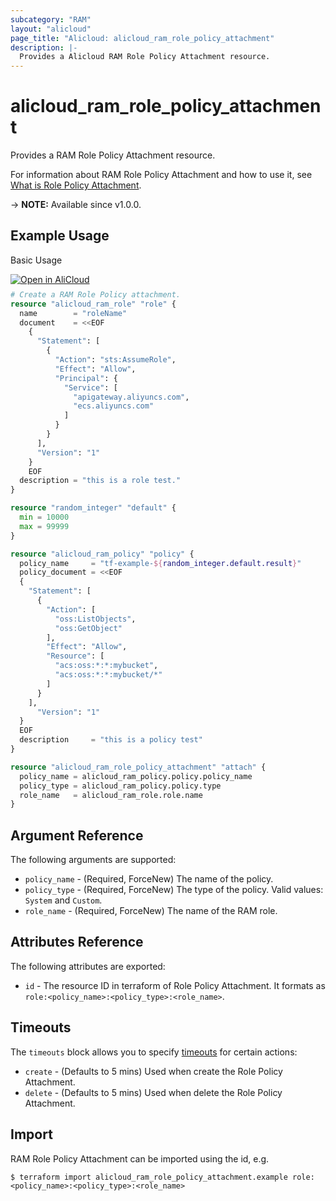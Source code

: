```yaml
---
subcategory: "RAM"
layout: "alicloud"
page_title: "Alicloud: alicloud_ram_role_policy_attachment"
description: |-
  Provides a Alicloud RAM Role Policy Attachment resource.
---
```


# alicloud_ram_role_policy_attachment

Provides a RAM Role Policy Attachment resource.


For information about RAM Role Policy Attachment and how to use it, see [What is Role Policy Attachment](https://next.api.alibabacloud.com/document/Ram/2015-05-01/AttachPolicyToRole).

-> **NOTE:** Available since v1.0.0.

## Example Usage

Basic Usage

<div style="display: block;margin-bottom: 40px;"><div class="oics-button" style="float: right;position: absolute;margin-bottom: 10px;">
  <a href="https://api.aliyun.com/terraform?resource=alicloud_ram_role_policy_attachment&exampleId=d1fa1b9b-e7df-bcf0-7fdb-5ab39b581203ff08373e&activeTab=example&spm=docs.r.ram_role_policy_attachment.0.d1fa1b9be7&intl_lang=EN_US" target="_blank">
    <img alt="Open in AliCloud" src="https://img.alicdn.com/imgextra/i1/O1CN01hjjqXv1uYUlY56FyX_!!6000000006049-55-tps-254-36.svg" style="max-height: 44px; max-width: 100%;">
  </a>
</div></div>

```terraform
# Create a RAM Role Policy attachment.
resource "alicloud_ram_role" "role" {
  name        = "roleName"
  document    = <<EOF
    {
      "Statement": [
        {
          "Action": "sts:AssumeRole",
          "Effect": "Allow",
          "Principal": {
            "Service": [
              "apigateway.aliyuncs.com", 
              "ecs.aliyuncs.com"
            ]
          }
        }
      ],
      "Version": "1"
    }
    EOF
  description = "this is a role test."
}

resource "random_integer" "default" {
  min = 10000
  max = 99999
}

resource "alicloud_ram_policy" "policy" {
  policy_name     = "tf-example-${random_integer.default.result}"
  policy_document = <<EOF
  {
    "Statement": [
      {
        "Action": [
          "oss:ListObjects",
          "oss:GetObject"
        ],
        "Effect": "Allow",
        "Resource": [
          "acs:oss:*:*:mybucket",
          "acs:oss:*:*:mybucket/*"
        ]
      }
    ],
      "Version": "1"
  }
  EOF
  description     = "this is a policy test"
}

resource "alicloud_ram_role_policy_attachment" "attach" {
  policy_name = alicloud_ram_policy.policy.policy_name
  policy_type = alicloud_ram_policy.policy.type
  role_name   = alicloud_ram_role.role.name
}
```

## Argument Reference

The following arguments are supported:
* `policy_name` - (Required, ForceNew) The name of the policy.
* `policy_type` - (Required, ForceNew) The type of the policy. Valid values: `System` and `Custom`.
* `role_name` - (Required, ForceNew) The name of the RAM role.

## Attributes Reference

The following attributes are exported:
* `id` - The resource ID in terraform of Role Policy Attachment. It formats as `role:<policy_name>:<policy_type>:<role_name>`.

## Timeouts

The `timeouts` block allows you to specify [timeouts](https://www.terraform.io/docs/configuration-0-11/resources.html#timeouts) for certain actions:
* `create` - (Defaults to 5 mins) Used when create the Role Policy Attachment.
* `delete` - (Defaults to 5 mins) Used when delete the Role Policy Attachment.

## Import

RAM Role Policy Attachment can be imported using the id, e.g.

```shell
$ terraform import alicloud_ram_role_policy_attachment.example role:<policy_name>:<policy_type>:<role_name>
```
